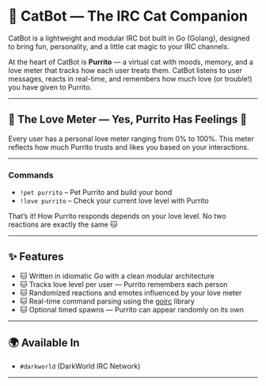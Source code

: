 # 🐾 CatBot — The IRC Cat Companion

CatBot is a lightweight and modular IRC bot built in Go (Golang), designed to bring fun, personality, and a little cat magic to your IRC channels.  

At the heart of CatBot is **Purrito** — a virtual cat with moods, memory, and a love meter that tracks how each user treats them. CatBot listens to user messages, reacts in real-time, and remembers how much love (or trouble!) you have given to Purrito.

---

## 🧡 The Love Meter — Yes, Purrito Has Feelings 🧡
Every user has a personal love meter ranging from 0% to 100%. This meter reflects how much Purrito trusts and likes you based on your interactions.

---

### Commands
- `!pet purrito` – Pet Purrito and build your bond  
- `!love purrito` – Check your current love level with Purrito  

That’s it! How Purrito responds depends on your love level. No two reactions are exactly the same 🐱

---

## ✨ Features
- 🐱 Written in idiomatic Go with a clean modular architecture  
- 🐱 Tracks love level per user — Purrito remembers each person  
- 🐱 Randomized reactions and emotes influenced by your love meter  
- 🐱 Real-time command parsing using the [goirc](https://github.com/fluffle/goirc) library  
- 🐱 Optional timed spawns — Purrito can appear randomly on its own  

---

## 🌍 Available In
- `#darkworld` (DarkWorld IRC Network)

---


